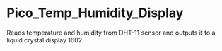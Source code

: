 # Pico_Temp_Humidity_Display
Reads temperature and humidity from DHT-11 sensor and outputs it to a liquid crystal display 1602
